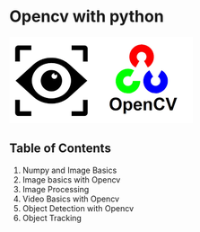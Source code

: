 # Opencv with python

<img src="imgs/opencv.png">

## Table of Contents

1. Numpy and Image Basics
2. Image basics with Opencv
3. Image Processing
4. Video Basics with Opencv
5. Object Detection with Opencv
6. Object Tracking
